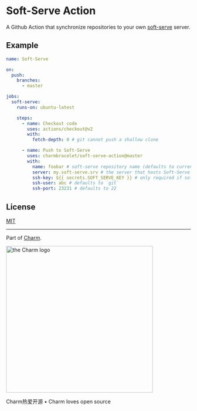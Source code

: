 # Soft-Serve Action

A Github Action that synchronize repositories to your own [soft-serve](https://github.com/charmbracelet/soft-serve) server.

## Example

```yaml
name: Soft-Serve

on:
  push:
    branches:
      - master

jobs:
  soft-serve:
    runs-on: ubuntu-latest

    steps:
      - name: Checkout code
        uses: actions/checkout@v2
        with:
          fetch-depth: 0 # git cannot push a shallow clone

      - name: Push to Soft-Serve
        uses: charmbracelet/soft-serve-action@master
        with:
          name: foobar # soft-serve repository name (defaults to current repository name)
          server: my.soft-serve.srv # the server that hosts Soft-Serve
          ssh-key: ${{ secrets.SOFT_SERVE_KEY }} # only required if soft-serve is configured to accept certain keys only
          ssh-user: abc # defaults to `git`
          ssh-port: 23231 # defaults to 22
```

## License

[MIT](https://github.com/charmbracelet/soft-serve-action/raw/master/LICENSE)

***

Part of [Charm](https://charm.sh).

<a href="https://charm.sh/"><img alt="the Charm logo" src="https://stuff.charm.sh/charm-badge-unrounded.jpg" width="400"></a>

Charm热爱开源 • Charm loves open source
